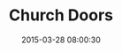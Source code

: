 ---
layout: post
title:  "Church Doors"
number: "87"
date:   2015-03-28 08:00:30
large-image: "https://farm9.staticflickr.com/8719/16773227218_c2628bb065_k.jpg"
---